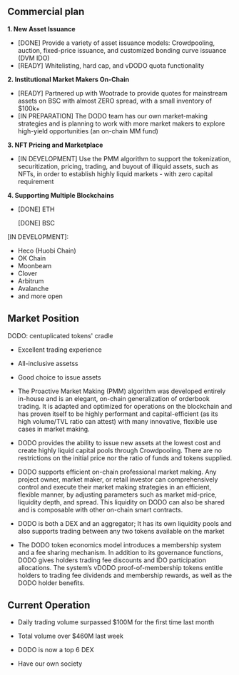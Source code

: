 ## Commercial plan

**1. New Asset Issuance**

- [DONE] Provide a variety of asset issuance models: Crowdpooling, auction, fixed-price issuance, and customized bonding curve issuance (DVM IDO)
- [READY] Whitelisting, hard cap, and vDODO quota functionality

**2. Institutional Market Makers On-Chain**

- [READY] Partnered up with Wootrade to provide quotes for mainstream assets on BSC with almost ZERO spread, with a small inventory of $100k+
-  [IN PREPARATION] The DODO team has our own market-making strategies and is planning to work with more market makers to explore high-yield opportunities (an on-chain MM fund)

**3. NFT Pricing and Marketplace**

-  [IN DEVELOPMENT] Use the PMM algorithm to support the tokenization, securitization, pricing, trading, and buyout of illiquid assets, such as NFTs, in order to establish highly liquid markets - with zero capital requirement

**4. Supporting Multiple Blockchains**

-  [DONE] ETH

   [DONE] BSC 

  [IN DEVELOPMENT]:

  - Heco (Huobi Chain)
  - OK Chain
  - Moonbeam
  - Clover
  - Arbitrum
  - Avalanche
  - and more open



## Market Position

DODO: centuplicated tokens' cradle

- Excellent trading experience
- All-inclusive assetss
- Good choice to issue assets

- The Proactive Market Making (PMM) algorithm was developed entirely in-house and is an elegant, on-chain generalization of orderbook trading. It is adapted and optimized for operations on the blockchain and has proven itself to be highly performant and capital-efficient (as its high volume/TVL ratio can attest) with many innovative, flexible use cases in market making.
- DODO provides the ability to issue new assets at the lowest cost and create highly liquid capital pools through Crowdpooling. There are no restrictions on the initial price nor the ratio of funds and tokens supplied.
- DODO supports efficient on-chain professional market making. Any project owner, market maker, or retail investor can comprehensively control and execute their market making strategies in an efficient, flexible manner, by adjusting parameters such as market mid-price, liquidity depth, and spread. This liquidity on DODO can also be shared and is composable with other on-chain smart contracts.
- DODO is both a DEX and an aggregator; It has its own liquidity pools and also supports trading between any two tokens available on the market
- The DODO token economics model introduces a membership system and a fee sharing mechanism. In addition to its governance functions, DODO gives holders trading fee discounts and IDO participation allocations. The system’s vDODO proof-of-membership tokens entitle holders to trading fee dividends and membership rewards, as well as the DODO holder benefits.

## Current Operation

* Daily trading volume surpassed $100M for the first time last month

* Total volume over $460M last week

* DODO is now a top 6 DEX

* Have our own society

  